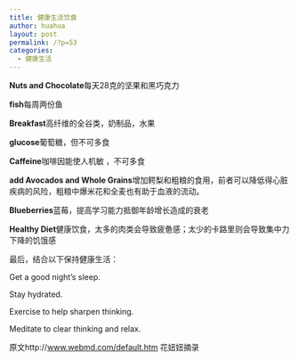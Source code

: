 ```yaml
---
title: 健康生活饮食
author: huahua
layout: post
permalink: /?p=53
categories:
  - 健康生活
---
```

**Nuts and Chocolate**每天28克的坚果和黑巧克力   
  
**fish**每周两份鱼  
  
**Breakfast**高纤维的全谷类，奶制品，水果  
  
**glucose**葡萄糖，但不可多食  
  
**Caffeine**咖啡因能使人机敏 ，不可多食  
  
**add Avocados and Whole Grains**增加鳄梨和粗粮的食用，前者可以降低得心脏疾病的风险，粗粮中爆米花和全麦也有助于血液的流动。  
  
**Blueberries**蓝莓，提高学习能力抵御年龄增长造成的衰老  
  
**Healthy Diet**健康饮食，太多的肉类会导致疲惫感；太少的卡路里则会导致集中力下降的饥饿感  


最后，结合以下保持健康生活：  
  
Get a good night&#8217;s sleep.  
  
Stay hydrated.  
  
Exercise to help sharpen thinking.  
  
Meditate to clear thinking and relax.  


原文http://www.webmd.com/default.htm 花妞妞摘录